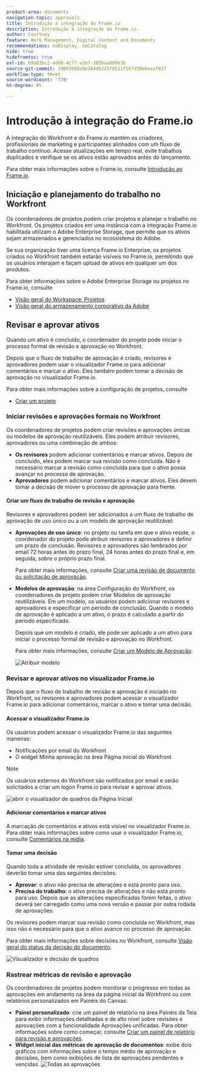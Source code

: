 ```yaml
---
product-area: documents
navigation-topic: approvals
title: Introdução à integração do Frame.io
description: Introdução à integração do Frame.io.
author: Courtney
feature: Work Management, Digital Content and Documents
recommendations: noDisplay, noCatalog
hide: true
hidefromtoc: true
exl-id: b9a83bc2-4dd8-4c77-a2e7-385baa809b3b
source-git-commit: 19003988a8e164db225f8511f567d38e6eeaf627
workflow-type: tm+mt
source-wordcount: '770'
ht-degree: 0%

---
```


# Introdução à integração do Frame.io

A integração do Workfront e do Frame.io mantém os criadores, profissionais de marketing e participantes alinhados com um fluxo de trabalho contínuo. Acesse atualizações em tempo real, evite trabalhos duplicados e verifique se os ativos estão aprovados antes do lançamento.

Para obter mais informações sobre o Frame.io, consulte [Introdução ao Frame.io](https://support.frame.io/en/collections/49298-getting-started).

## Iniciação e planejamento do trabalho no Workfront

Os coordenadores de projetos podem criar projetos e planejar o trabalho no Workfront. Os projetos criados em uma instância com a integração Frame.io habilitada utilizam o Adobe Enterprise Storage, que permite que os ativos sejam armazenados e gerenciados no ecossistema do Adobe.

Se sua organização tiver uma licença Frame.io Enterprise, os projetos criados no Workfront também estarão visíveis no Frame.io, permitindo que os usuários interajam e façam upload de ativos em qualquer um dos produtos.

Para obter informações sobre o Adobe Enterprise Storage ou projetos no Frame.io, consulte

* [Visão geral do Workspace: Projetos](https://help.frame.io/en/articles/9101001-workspace-overview#h_d9f8654895)
* [Visão geral do armazenamento corporativo da Adobe](/help/quicksilver/review-and-approve-work/esm-overview.md)

## Revisar e aprovar ativos

Quando um ativo é concluído, o coordenador do projeto pode iniciar o processo formal de revisão e aprovação no Workfront.

Depois que o fluxo de trabalho de aprovação é criado, revisores e aprovadores podem usar o visualizador Frame.io para adicionar comentários e marcar o ativo. Eles também podem tomar a decisão de aprovação no visualizador Frame.io.

Para obter mais informações sobre a configuração de projetos, consulte

* [Criar um projeto](/help/quicksilver/manage-work/projects/create-projects/create-project.md)
  <!--* [Frame.io integration overview](/help/quicksilver/review-and-approve-work/native-integrations/frame-io/frame-int-overview.md)-->

### Iniciar revisões e aprovações formais no Workfront

Os coordenadores de projetos podem criar revisões e aprovações únicas ou modelos de aprovação reutilizáveis. Eles podem atribuir revisores, aprovadores ou uma combinação de ambos:

* **Os revisores** podem adicionar comentários e marcar ativos. Depois de concluído, eles podem marcar sua revisão como concluída. Não é necessário marcar a revisão como concluída para que o ativo possa avançar no processo de aprovação.
* **Aprovadores** podem adicionar comentários e marcar ativos. Eles devem tomar a decisão de mover o processo de aprovação para frente.

#### Criar um fluxo de trabalho de revisão e aprovação

Revisores e aprovadores podem ser adicionados a um fluxo de trabalho de aprovação de uso único ou a um modelo de aprovação reutilizável:

* **Aprovações de uso único**: no projeto ou tarefa em que o ativo reside, o coordenador do projeto pode atribuir revisores e aprovadores e definir um prazo de conclusão. Revisores e aprovadores são lembrados por email 72 horas antes do prazo final, 24 horas antes do prazo final e, em seguida, sobre o próprio prazo final.

  Para obter mais informações, consulte [Criar uma revisão de documento ou solicitação de aprovação](/help/quicksilver/review-and-approve-work/document-reviews-and-approvals/manage-document-approvals/create-a-document-approval.md).

* **Modelos de aprovação**: na área Configuração do Workfront, os coordenadores de projeto podem criar Modelos de aprovação reutilizáveis. Em um modelo, os usuários podem adicionar revisores e aprovadores e especificar um período de conclusão. Quando o modelo de aprovação é aplicado a um ativo, o prazo é calculado a partir do período especificado.

  Depois que um modelo é criado, ele pode ser aplicado a um ativo para iniciar o processo formal de revisão e aprovação no Workfront.

  Para obter mais informações, consulte [Criar um Modelo de Aprovação](/help/quicksilver/review-and-approve-work/document-reviews-and-approvals/manage-document-approvals/create-approval-template.md).


  ![Atribuir modelo](assets/assign-template.png)

### Revisar e aprovar ativos no visualizador Frame.io

Depois que o fluxo de trabalho de revisão e aprovação é iniciado no Workfront, os revisores e aprovadores podem acessar o visualizador Frame.io para adicionar comentários, marcar o ativo e tomar uma decisão.

<!--For more information, see [Review and approve with the Frame.io viewer](/help/quicksilver/review-and-approve-work/document-reviews-and-approvals/review-with-frame.md).-->

#### Acessar o visualizador Frame.io

Os usuários podem acessar o visualizador Frame.io das seguintes maneiras:

* Notificações por email do Workfront
* O widget Minha aprovação na área Página inicial do Workfront

>[!NOTE]
>
>Os usuários externos do Workfront são notificados por email e serão solicitados a criar um logon Frame.io para revisar e aprovar ativos. <!--is this still accurate?-->

![abrir o visualizador de quadros da Página Inicial](assets/open-fio-viewwer.png)

#### Adicionar comentários e marcar ativos

A marcação de comentários e ativos está visível no visualizador Frame.io. Para obter mais informações sobre como usar o visualizador Frame.io, consulte [Comentários na mídia](https://help.frame.io/en/articles/9105251-commenting-on-your-media).

#### Tomar uma decisão

Quando toda a atividade de revisão estiver concluída, os aprovadores deverão tomar uma das seguintes decisões:

* **Aprovar**: o ativo não precisa de alterações e está pronto para uso.
* **Precisa do trabalho**: o ativo precisa de alterações e não está pronto para uso. Depois que as alterações especificadas forem feitas, o ativo deverá ser carregado como uma nova versão e passar por outra rodada de aprovações. <!--is the same approval workflow automatically applied? Does the coordinator have to do anything to get the approval going? -->

Os revisores podem marcar sua revisão como concluída no Workfront, mas isso não é necessário para que o ativo avance no processo de aprovação.

Para obter mais informações sobre decisões no Workfront, consulte [Visão geral do status da decisão do documento](/help/quicksilver/review-and-approve-work/document-reviews-and-approvals/manage-document-approvals/document-approval-status.md).

![Visualizador e decisão de quadros](assets/decision-fio.png)


### Rastrear métricas de revisão e aprovação

Os coordenadores de projetos podem monitorar o progresso em todas as aprovações em andamento na área da página inicial da Workfront ou com relatórios personalizados em Painéis do Canvas:

* **Painel personalizado**: crie um painel de relatório na área Painéis da Tela para exibir informações detalhadas e de alto nível sobre revisões e aprovações com a funcionalidade Aprovações unificadas. Para obter informações sobre como começar, consulte [Criar um painel de relatório para revisão e aprovações](/help/quicksilver/review-and-approve-work/document-reviews-and-approvals/create-review-and-approval-dashboard.md).
* **Widget inicial das métricas de aprovação de documentos**: exibe dois gráficos com informações sobre o tempo médio de aprovação e decisões, bem como exibições de lista de aprovações pendentes e vencidas.
  ![Todas as aprovações](assets/all-approvals.png)